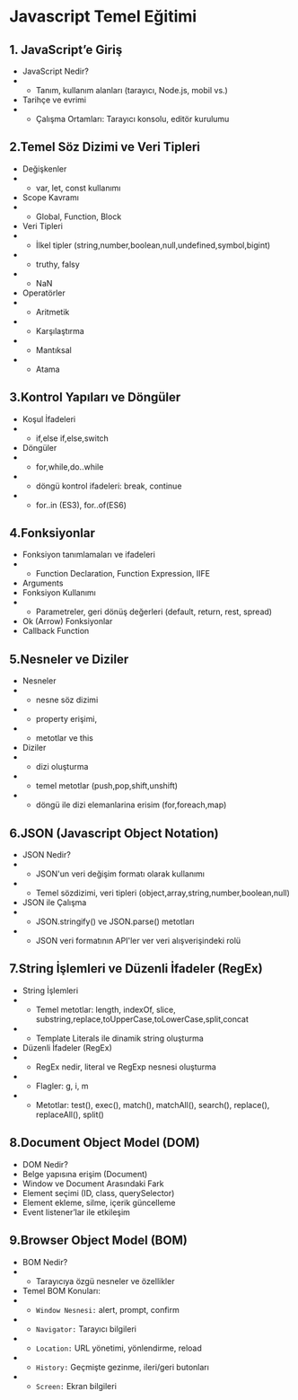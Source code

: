 # Javascript Temel Eğitimi

## 1. JavaScript’e Giriş
* JavaScript Nedir?
* * Tanım, kullanım alanları (tarayıcı, Node.js, mobil vs.)
* Tarihçe ve evrimi
* * Çalışma Ortamları: Tarayıcı konsolu, editör kurulumu

## 2.Temel Söz Dizimi ve Veri Tipleri
* Değişkenler
* * var, let, const kullanımı
* Scope Kavramı
* * Global, Function, Block
* Veri Tipleri
* * İlkel tipler (string,number,boolean,null,undefined,symbol,bigint)
* * truthy, falsy
* * NaN
* Operatörler
* * Aritmetik
* * Karşılaştırma
* * Mantıksal
* * Atama 

## 3.Kontrol Yapıları ve Döngüler
* Koşul İfadeleri
* * if,else if,else,switch
* Döngüler
* * for,while,do..while
* * döngü kontrol ifadeleri: break, continue
* * for..in (ES3), for..of(ES6)

## 4.Fonksiyonlar
* Fonksiyon tanımlamaları ve ifadeleri
* * Function Declaration, Function Expression, IIFE
* Arguments
* Fonksiyon Kullanımı
* * Parametreler, geri dönüş değerleri (default, return, rest, spread)
* Ok (Arrow) Fonksiyonlar
* Callback Function

## 5.Nesneler ve Diziler
* Nesneler
* * nesne söz dizimi
* * property erişimi,
* * metotlar ve this
* Diziler
* * dizi oluşturma
* * temel metotlar (push,pop,shift,unshift)
* * döngü ile dizi elemanlarina erisim (for,foreach,map)

## 6.JSON (Javascript Object Notation)
* JSON Nedir?
* * JSON'un veri değişim formatı olarak kullanımı
* * Temel sözdizimi, veri tipleri (object,array,string,number,boolean,null)
* JSON ile Çalışma
* * JSON.stringify() ve JSON.parse() metotları
* * JSON veri formatının API'ler ver veri alışverişindeki rolü

## 7.String İşlemleri ve Düzenli İfadeler (RegEx)
* String İşlemleri
* * Temel metotlar: length, indexOf, slice, substring,replace,toUpperCase,toLowerCase,split,concat
* * Template Literals ile dinamik string oluşturma
* Düzenli İfadeler (RegEx)
* * RegEx nedir, literal ve RegExp nesnesi oluşturma
* * Flagler: g, i, m
* * Metotlar: test(), exec(), match(), matchAll(), search(), replace(), replaceAll(), split()

## 8.Document Object Model (DOM)
* DOM Nedir?
* Belge yapısına erişim (Document)
* Window ve Document Arasındaki Fark
* Element seçimi (ID, class, querySelector)
* Element ekleme, silme, içerik güncelleme
* Event listener’lar ile etkileşim

## 9.Browser Object Model (BOM)
* BOM Nedir?
* * Tarayıcıya özgü nesneler ve özellikler
* Temel BOM Konuları:
* * `Window Nesnesi:` alert, prompt, confirm
* * `Navigator:` Tarayıcı bilgileri
* * `Location:` URL yönetimi, yönlendirme, reload
* * `History:` Geçmişte gezinme, ileri/geri butonları
* * `Screen:` Ekran bilgileri

